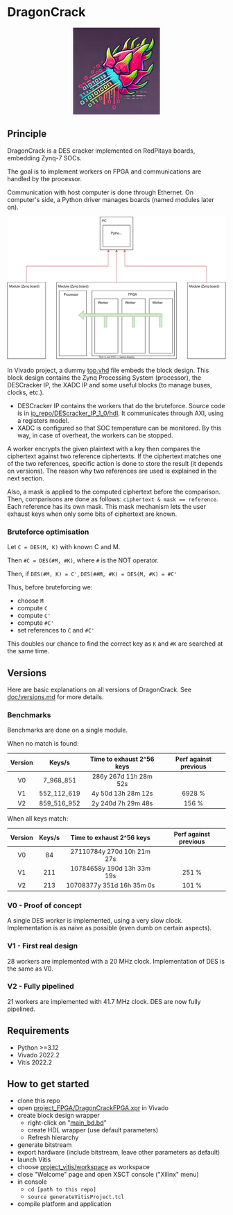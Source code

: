 # DragonCrack

<p align="center">
<img src="doc/logo.png" width="200" />
</p>

## Principle
DragonCrack is a DES cracker implemented on RedPitaya boards, embedding Zynq-7 SOCs.

The goal is to implement workers on FPGA and communications are handled by the processor.

Communication with host computer is done through Ethernet. On computer's side, a Python driver manages boards (named 
modules later on).

![](doc/global_diagram.svg)

In Vivado project, a dummy [top.vhd](project_FPGA/DragonCrackFPGA.srcs/sources_1/new/top.vhd) file embeds the block
design. This block design contains the Zynq Processing System (processor), the DESCracker IP, the XADC IP and some
useful blocks (to manage buses, clocks, etc.).

- DESCracker IP contains the workers that do the bruteforce. Source code is in 
[ip_repo/DEScracker_IP_1_0/hdl](ip_repo/DEScracker_IP_1_0/hdl). It communicates through AXI, using a registers model.
- XADC is configured so that SOC temperature can be monitored. By this way, in case of overheat, the workers can be 
stopped.

A worker encrypts the given plaintext with a key then compares the ciphertext against two reference ciphertexts. If the
ciphertext matches one of the two references, specific action is done to store the result (it depends on versions). The
reason why two references are used is explained in the next section.

Also, a mask is applied to the computed ciphertext before the comparison. Then, comparisons are done as follows: 
`ciphertext & mask == reference`. Each reference has its own mask. This mask mechanism lets the user exhaust keys when
only some bits of ciphertext are known.

### Bruteforce optimisation
Let `C = DES(M, K)` with known C and M.

Then `#C = DES(#M, #K)`, where `#` is the NOT operator.

Then, if `DES(#M, K) = C'`, `DES(##M, #K) = DES(M, #K) = #C'`

Thus, before bruteforcing we:
- choose `M`
- compute `C`
- compute `C'`
- compute `#C'`
- set references to `C` and `#C'`

This doubles our chance to find the correct key as `K` and `#K` are searched at the same time.


## Versions
Here are basic explanations on all versions of DragonCrack. See [doc/versions.md](doc/versions.md) for more details.

### Benchmarks
Benchmarks are done on a single module.

When no match is found:

| Version |   Keys/s    | Time to exhaust 2^56 keys | Perf against previous |
|:-------:|:-----------:|:-------------------------:|:---------------------:|
|   V0    |  7_968_851  |   286y 267d 11h 28m 52s   |                       |
|   V1    | 552_112_619 |    4y 50d 13h 28m 12s     |        6928 %         |
|   V2    | 859_516_952 |    2y 240d 7h 29m 48s     |         156 %         |

When all keys match:

| Version | Keys/s | Time to exhaust 2^56 keys  | Perf against previous |
|:-------:|:------:|:--------------------------:|:---------------------:|
|   V0    |   84   | 27110784y 270d 10h 21m 27s |                       |
|   V1    |  211   | 10784658y 190d 13h 33m 19s |         251 %         |
|   V2    |  213   | 10708377y 351d 16h 35m 0s  |         101 %         |


### V0 - Proof of concept
A single DES worker is implemented, using a very slow clock. Implementation is as naive as possible (even dumb on 
certain aspects). 

### V1 - First real design
28 workers are implemented with a 20 MHz clock. Implementation of DES is the same as V0.

### V2 - Fully pipelined
21 workers are implemented with 41.7 MHz clock. DES are now fully pipelined.


## Requirements
- Python >=3.12
- Vivado 2022.2
- Vitis 2022.2

## How to get started
- clone this repo
- open [project_FPGA/DragonCrackFPGA.xpr](project_FPGA/DragonCrackFPGA.xpr) in Vivado
- create block design wrapper
  - right-click on "[main_bd.bd](project_FPGA/DragonCrackFPGA.srcs/sources_1/bd/main_bd/main_bd.bd)"
  - create HDL wrapper (use default parameters)
  - Refresh hierarchy
- generate bitstream
- export hardware (include bitstream, leave other parameters as default)
- launch Vitis
- choose [project_vitis/workspace](project_vitis/workspace) as workspace
- close "Welcome" page and open XSCT console ("Xilinx" menu)
- in console
  - `cd [path to this repo]`
  - `source generateVitisProject.tcl`
- compile platform and application